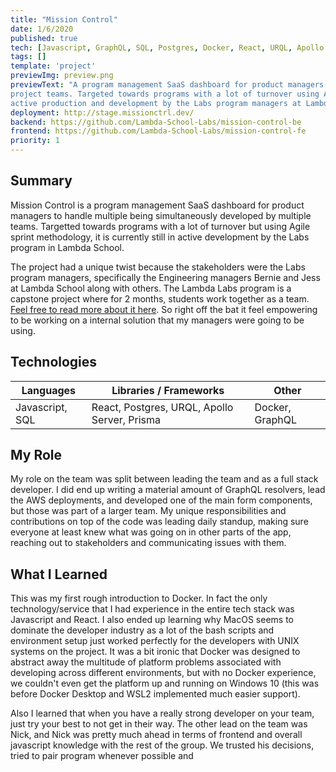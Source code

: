 ```yaml
---
title: "Mission Control"
date: 1/6/2020
published: true
tech: [Javascript, GraphQL, SQL, Postgres, Docker, React, URQL, Apollo Server, Prisma]
tags: []
template: 'project'
previewImg: preview.png
previewText: "A program management SaaS dashboard for product managers to handle multiple products developed by multiple
project teams. Targeted towards programs with a lot of turnover using Agile sprint methodology, currently in
active production and development by the Labs program managers at Lambda School."
deployment: http://stage.missionctrl.dev/
backend: https://github.com/Lambda-School-Labs/mission-control-be
frontend: https://github.com/Lambda-School-Labs/mission-control-fe
priority: 1
---
```


## Summary

Mission Control is a program management SaaS dashboard for product managers to handle multiple being simultaneously developed by multiple teams. Targetted towards programs with a lot of turnover but using Agile sprint methodology, it is currently still in active development by the Labs program in Lambda School. 

The project had a unique twist because the stakeholders were the Labs program managers, specifically the Engineering managers Bernie and Jess at Lambda School along with others. The Lambda Labs program is a capstone project where for 2 months, students work together as a team. [Feel free to read more about it here][1]. So right off the bat it feel empowering to be working on a internal solution that my managers were going to be using.

## Technologies

Languages       | Libraries / Frameworks                                | Other
----------------|-------------------------------------------------------| ----
Javascript, SQL | React, Postgres, URQL, Apollo Server, Prisma | Docker, GraphQL

## My Role

My role on the team was split between leading the team and as a full stack developer. I did end up writing a material amount of GraphQL resolvers, lead the AWS deployments, and developed one of the main form components, but those was part of a larger team. My unique responsibilities and contributions on top of the code was leading daily standup, making sure everyone at least knew what was going on in other parts of the app, reaching out to stakeholders and communicating issues with them. 

## What I Learned

This was my first rough introduction to Docker. In fact the only technology/service that I had experience in the entire tech stack was Javascript and React. I also ended up learning why MacOS seems to dominate the developer industry as a lot of the bash scripts and environment setup just worked perfectly for the developers with UNIX systems on the project. It was a bit ironic that Docker was designed to abstract away the multitude of platform problems associated with developing across different environments, but with no Docker experience, we couldn't even get the platform up and running on Windows 10 (this was before Docker Desktop and WSL2 implemented much easier support).

Also I learned that when you have a really strong developer on your team, just try your best to not get in their way. The other lead on the team was Nick, and Nick was pretty much ahead in terms of frontend and overall javascript knowledge with the rest of the group. We trusted his decisions, tried to pair program whenever possible and 

[1]: https://lambdaschool.com/the-commons/how-lambda-school-labs-works-whiteboard-friday